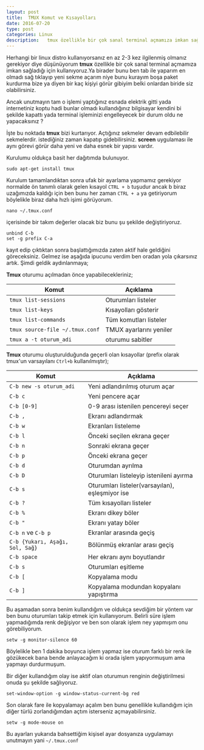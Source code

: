 ```yaml
---
layout: post
title:  TMUX Komut ve Kısayolları
date: 2016-07-20
type: post
categories: Linux
description:   tmux özellikle bir çok sanal terminal açmamıza imkan sağladığı için kullanıyoruz.Ya birader bunu ben tab ile yaparım
---
```


Herhangi bir linux distro kullanıyorsanız en az 2-3 kez ilgilenmiş olmanız gerekiyor diye düşünüyorum **tmux** özellikle bir çok sanal terminal açmamıza imkan sağladığı için kullanıyoruz.Ya birader bunu ben tab ile yaparım en olmadı sağ tıklayıp yeni sekme açarım niye bunu kurayım boşa paket kurdurma bize ya diyen bir kaç kişiyi görür gibiyim belki onlardan biride siz olabilirsiniz.

Ancak unutmayın tam o işlemi yaptığınız esnada elektrik gitti yada internetiniz koptu hadi bunlar olmadı kullandığınız bilgisayar kendini bi şekilde kapattı yada terminal işleminizi engelleyecek bir durum oldu ne yapacaksınız ?

İşte bu noktada **tmux** bizi kurtarıyor. Açtığınız sekmeler devam edbilebilir sekmelerdir. istediğiniz zaman kapatıp gidebilirsiniz. **screen** uygulaması ile aynı görevi görür daha yeni ve daha esnek bir yapısı vardır.

Kurulumu oldukça basit her dağıtımda bulunuyor.

```console
sudo apt-get install tmux
```

Kurulum tamamlandıktan sonra ufak bir ayarlama yapmamız gerekiyor normalde ön tanımlı olarak gelen kısayol `CTRL + b` tuşudur ancak b biraz uzağımızda kaldığı için ben bunu her zaman `CTRL + a` ya getiriyorum böylelikle biraz daha hızlı işimi görüyorum.

```console
nano ~/.tmux.conf
```

içerisinde bir takım değerler olacak biz bunu şu şekilde değiştiriyoruz.

```console
unbind C-b
set -g prefix C-a
```

kayıt edip çıktıktan sonra başlattığımızda zaten aktif hale geldiğini göreceksiniz. Gelmez ise aşağıda ipucunu verdim ben oradan yola çıkarsınız artık. Şimdi geldik aydınlanmaya;

**Tmux** oturumu açılmadan önce yapabilecekleriniz;

| Komut    |    Açıklama   |
|----------|-------------|
| `tmux list-sessions` | Oturumları listeler |
| `tmux list-keys` | Kısayolları gösterir |
| `tmux list-commands` | Tüm komutları listeler |
| `tmux source-file ~/.tmux.conf`| TMUX ayarlarını yeniler |
| `tmux a -t oturum_adi` | oturumu sabitler |

**Tmux** oturumu oluşturulduğunda geçerli olan kısayollar (prefix olarak tmux'un varsayılanı `Ctrl+b` kullanılmıştır);

| Komut    |    Açıklama   |
|----------|-------------|
| `C-b new -s oturum_adi` | Yeni adlandırılmış oturum açar |
| `C-b c` | Yeni pencere açar |
| `C-b [0-9]` | 0-9 arası istenilen pencereyi seçer |
| `C-b ,` | Ekranı adlandırmak |
| `C-b w` | Ekranları listeleme |
| `C-b l` | Önceki seçilen ekrana geçer |
| `C-b n` | Sonraki ekrana geçer |
| `C-b p` | Önceki ekrana geçer |
| `C-b d` | Oturumdan ayrılma |
| `C-b D` | Oturumları listeleyip istenileni ayırma |
| `C-b s` | Oturumları listeler(varsayılan), eşleşmiyor ise |
| `C-b ?` | Tüm kısayolları listeler |
| `C-b %` | Ekranı dikey böler |
| `C-b "` | Ekranı yatay böler |
| `C-b n` ve `C-b p` | Ekranlar arasında geçiş |
| `C-b {Yukarı, Aşağı, Sol, Sağ}` | Bölünmüş ekranlar arası geçiş |
| `C-b space` | Her ekranı aynı boyutlandır |
| `C-b s` | Oturumları eşitleme |
| `C-b [` | Kopyalama modu |
| `C-b ]` | Kopyalama modundan kopyalanı yapıştırma |

Bu aşamadan sonra benim kullandığım ve oldukça sevdiğim bir yöntem var ben bunu oturumları takip etmek için kullanıyorum. Belirli süre işlem yapmadığımda renk değişiyor ve ben son olarak işlem ney yapmışım onu görebiliyorum.

```console
setw -g monitor-silence 60
```

Böylelikle ben 1 dakika boyunca işlem yapmaz ise oturum farklı bir renk ile gözükecek bana bende anlayacağım ki orada işlem yapıyormuşum ama yapmayı durdurmuşum.

Bir diğer kullandığım olay ise aktif olan oturumun renginin değiştirilmesi onuda şu şekilde sağlıyoruz.

```console
set-window-option -g window-status-current-bg red
```

Son olarak fare ile kopyalamayı açalım ben bunu genellikle kullandığım için diğer türlü zorlandığımdan açtım isterseniz açmayabilirsiniz.

```console
setw -g mode-mouse on
```

Bu ayarları yukarıda bahsettiğim kişisel ayar dosyanıza uygulamayı unutmayın yani `~/.tmux.conf`
